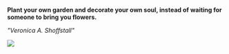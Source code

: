 **Plant your own garden and decorate your own soul, instead of waiting for someone to bring you flowers.**

*"Veronica A. Shoffstall"*

![](https://api.nosense.lol/ghvc/?username=cdfrm)